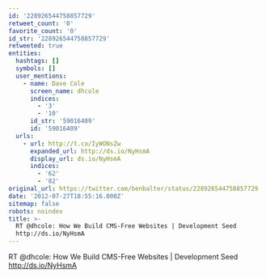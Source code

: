 ```yaml
---
id: '228926544758857729'
retweet_count: '0'
favorite_count: '0'
id_str: '228926544758857729'
retweeted: true
entities:
  hashtags: []
  symbols: []
  user_mentions:
    - name: Dave Cole
      screen_name: dhcole
      indices:
        - '3'
        - '10'
      id_str: '59016409'
      id: '59016409'
  urls:
    - url: http://t.co/IyWONsZw
      expanded_url: http://ds.io/NyHsmA
      display_url: ds.io/NyHsmA
      indices:
        - '62'
        - '82'
original_url: https://twitter.com/benbalter/status/228926544758857729
date: '2012-07-27T18:55:16.000Z'
sitemap: false
robots: noindex
title: >-
  RT @dhcole: How We Build CMS-Free Websites | Development Seed
  http://ds.io/NyHsmA
---
```


RT @dhcole: How We Build CMS-Free Websites | Development Seed http://ds.io/NyHsmA